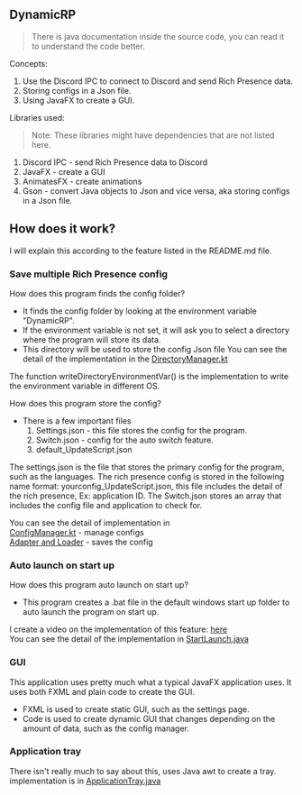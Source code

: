 ## DynamicRP

> There is java documentation inside the source code, you can read it to understand the code better.

Concepts:

1. Use the Discord IPC to connect to Discord and send Rich Presence data.
2. Storing configs in a Json file.
3. Using JavaFX to create a GUI.

Libraries used:
> Note: These libraries might have dependencies that are not listed here.

1. Discord IPC - send Rich Presence data to Discord
2. JavaFX - create a GUI
3. AnimatesFX - create animations
4. Gson - convert Java objects to Json and vice versa, aka storing configs in a Json file.

## How does it work?

I will explain this according to the feature listed in the README.md file.

### Save multiple Rich Presence config

How does this program finds the config folder?

- It finds the config folder by looking at the environment variable "DynamicRP".
- If the environment variable is not set, it will ask you to select a directory where the program will store its data.
- This directory will be used to store the config Json file
  You can see the detail of the implementation in
  the [DirectoryManager.kt](src/main/kotlin/lee/aspect/dev/dynamicrp/manager/DirectoryManager.kt)

The function writeDirectoryEnvironmentVar() is the implementation to write the environment variable in different OS.

How does this program store the config?

- There is a few important files
    1. Settings.json - this file stores the config for the program.
    2. Switch.json - config for the auto switch feature.
    3. default_UpdateScript.json

The settings.json is the file that stores the primary config for the program, such as the languages.
The rich presence config is stored in the following name format: yourconfig_UpdateScript.json, this file includes the
detail of the rich presence, Ex: application ID.
The Switch.json stores an array that includes the config file and application to check for.

You can see the detail of implementation in\
[ConfigManager.kt](src/main/kotlin/lee/aspect/dev/dynamicrp/manager/ConfigManager.kt) - manage configs\
[Adapter and Loader](src/main/java/lee/aspect/dev/dynamicrp/json/loader) - saves the config

### Auto launch on start up

How does this program auto launch on start up?

- This program creates a .bat file in the default windows start up folder to auto launch the program on start up.

I create a video on the implementation of this feature: [here](https://www.youtube.com/watch?v=juQjEHAI_Uw&t=468s)\
You can see the detail of the implementation
in [StartLaunch.java](src/main/java/lee/aspect/dev/dynamicrp/util/system/StartLaunch.java)

### GUI

This application uses pretty much what a typical JavaFX application uses.
It uses both FXML and plain code to create the GUI.

- FXML is used to create static GUI, such as the settings page.
- Code is used to create dynamic GUI that changes depending on the amount of data, such as the config manager.

### Application tray

There isn't really much to say about this, uses Java awt to create a tray.
implementation is
in [ApplicationTray.java](src/main/java/lee/aspect/dev/dynamicrp/application/core/ApplicationTray.java)

